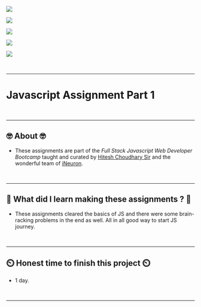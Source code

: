 ![](https://img.shields.io/badge/JS%20Assignments%20-Part%201%20-brightgreen)

![](https://img.shields.io/badge/Tech%20Stack-JavaScript%20-blue)

![](https://img.shields.io/badge/Special%20Thanks-Hitesh%20Choudhary%20%7C%20iNeuron-orange)

![](https://img.shields.io/badge/Project%20Owner-Manik%20Dixit-lightgrey)

![](https://img.shields.io/badge/Motto-%E2%80%9CAny%20fool%20can%20write%20code%20that%20a%20computer%20can%20understand.%20Good%20programmers%20write%20code%20that%20humans%20can%20understand.%E2%80%9D%20%E2%80%93%20Martin%20Fowler-red)

&nbsp;
***

# **Javascript Assignment Part 1**

&nbsp;
***
## **🤓 About 🤓**

- These assignments are part of the *Full Stack Javascript Web Developer Bootcamp* taught and curated by [Hitesh Choudhary Sir](https://www.instagram.com/hiteshchoudharyofficial) and the wonderful team of [iNeuron](https://ineuron.ai/).


&nbsp;
***
## **🤔 What did I learn making these assignments ? 🤔**

- These assignments cleared the basics of JS and there were some brain-racking problems in the end as well. All in all good way to start JS journey.

&nbsp;
***
## **⏲️ Honest time to finish this project ⏲️**

- 1 day. 

&nbsp;
***
